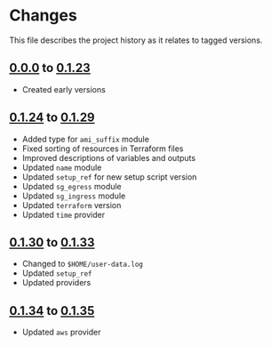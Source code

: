 # Changes
This file describes the project history as it relates to tagged versions.

## [0.0.0](.) to [0.1.23](.)
- Created early versions

## [0.1.24](.) to [0.1.29](.)
- Added type for `ami_suffix` module
- Fixed sorting of resources in Terraform files
- Improved descriptions of variables and outputs
- Updated `name` module
- Updated `setup_ref` for new setup script version
- Updated `sg_egress` module
- Updated `sg_ingress` module
- Updated `terraform` version
- Updated `time` provider

## [0.1.30](.) to [0.1.33](.)
- Changed to `$HOME/user-data.log`
- Updated `setup_ref`
- Updated providers

## [0.1.34](.) to [0.1.35](.)
- Updated `aws` provider
